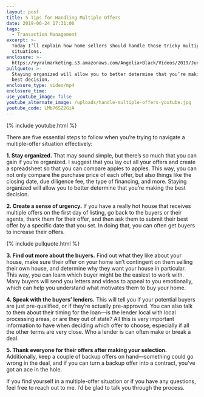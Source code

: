 ```yaml
---
layout: post
title: 5 Tips for Handling Multiple Offers
date: 2019-06-24 17:31:00
tags:
  - Transaction Management
excerpt: >-
  Today I’ll explain how home sellers should handle those tricky multiple-offer
  situations.
enclosure: >-
  https://vyralmarketing.s3.amazonaws.com/Angelia+Black/Videos/2019/June/Sellstate+Premier-+5+Tips+for+Handling+Multiple+Offers.mp4
pullquote: >-
  Staying organized will allow you to better determine that you’re making the
  best decision.
enclosure_type: video/mp4
enclosure_time:
use_youtube_image: false
youtube_alternate_image: /uploads/handle-multiple-offers-youtube.jpg
youtube_code: LMb76SZ2GiA
---
```


{% include youtube.html %}

There are five essential steps to follow when you’re trying to navigate a multiple-offer situation effectively:

**1\. Stay organized.** That may sound simple, but there’s so much that you can gain if you’re organized. I suggest that you lay out all your offers and create a spreadsheet so that you can compare apples to apples. This way, you can not only compare the purchase price of each offer, but also things like the closing date, due diligence fee, the type of financing, and more. Staying organized will allow you to better determine that you’re making the best decision.

**2\. Create a sense of urgency.** If you have a really hot house that receives multiple offers on the first day of listing, go back to the buyers or their agents, thank them for their offer, and then ask them to submit their best offer by a specific date that you set. In doing that, you can often get buyers to increase their offers.

{% include pullquote.html %}

**3\. Find out more about the buyers.** Find out what they like about your house, make sure their offer on your home isn’t contingent on them selling their own house, and determine why they want your house in particular. This way, you can learn which buyer might be the easiest to work with. Many buyers will send you letters and videos to appeal to you emotionally, which can help you understand what motivates them to buy your home.&nbsp;

**4\. Speak with the buyers’ lenders.** This will tell you if your potential buyers are just pre-qualified, or if they’re actually pre-approved. You can also talk to them about their timing for the loan—is the lender local with local processing areas, or are they out of state? All this is very important information to have when deciding which offer to choose, especially if all the other terms are very close. Who a lender is can often make or break a deal.

**5\. Thank everyone for their offers after making your selection.** Additionally, keep a couple of backup offers on hand—something could go wrong in the deal, and if you can turn a backup offer into a contract, you’ve got an ace in the hole.

If you find yourself in a multiple-offer situation or if you have any questions, feel free to reach out to me. I’d be glad to talk you through the process.